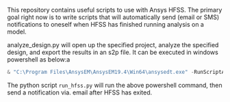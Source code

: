 This repository contains useful scripts to use with Ansys HFSS. The
primary goal right now is to write scripts that will automatically send
(email or SMS) notifications to oneself when HFSS has finished running
analysis on a model.

analyze_design.py will open up the specified project, analyze the specified
design, and export the results in an s2p file. It can be executed in windows
powershell as below:a
```powershell
& "C:\Program Files\AnsysEM\AnsysEM19.4\Win64\ansysedt.exe" -RunScriptAndExit analyze_design.py
```

The python script `run_hfss.py` will run the above powershell command,
then send a notification via. email after HFSS has exited.
